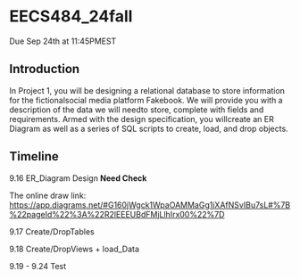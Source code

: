# EECS484_24fall
Due Sep 24th at 11:45PMEST
## Introduction
In Project 1, you will be designing a relational database to store information for the fictionalsocial media platform Fakebook. We will provide you with a description of the data we will needto store, complete with fields and requirements. Armed with the design specification, you willcreate an ER Diagram as well as a series of SQL scripts to create, load, and drop objects.
## Timeline
9.16 ER_Diagram Design  **Need Check**

The online draw link: https://app.diagrams.net/#G160jWgck1WpaOAMMaGg1jXAfNSvIBu7sL#%7B%22pageId%22%3A%22R2lEEEUBdFMjLlhIrx00%22%7D

9.17 Create/DropTables

9.18 Create/DropViews + load_Data

9.19 - 9.24 Test

